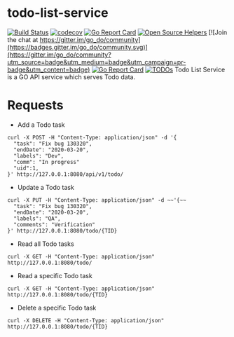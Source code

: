 # todo-list-service
[![Build Status](https://travis-ci.com/yongliu1992/todo.svg?branch=master)](https://travis-ci.com/yongliu1992/todo)
[![codecov](https://codecov.io/gh/yongliu1992/todo/branch/master/graph/badge.svg)](https://codecov.io/gh/yongliu1992/todo)
[![Go Report Card](https://goreportcard.com/badge/github.com/yongliu1992/todo)](https://goreportcard.com/report/github.com/yongliu1992/todo)
[![Open Source Helpers](https://www.codetriage.com/yongliu1992/todo/badges/users.svg)](https://www.codetriage.com/yongliu1992/todo)
[![Join the chat at https://gitter.im/go_do/community](https://badges.gitter.im/go_do/community.svg)](https://gitter.im/go_do/community?utm_source=badge&utm_medium=badge&utm_campaign=pr-badge&utm_content=badge)
[![Go Report Card](https://goreportcard.com/badge/github.com/yongliu1992/todo)](https://goreportcard.com/report/github.com/yongliu1992/todo)
[![TODOs](https://badgen.net/https/api.tickgit.com/badgen/github.com/yongliu1992/todo)](https://www.tickgit.com/browse?repo=github.com/yongliu1992/todo)
Todo List Service is a GO API service which serves Todo data.

# Requests 

- Add a Todo task
```
curl -X POST -H "Content-Type: application/json" -d '{                                                                                           
  "task": "Fix bug 130320",
  "endDate": "2020-03-20",
  "labels": "Dev",
  "comm": "In progress"
  "uid":1,
}' http://127.0.0.1:8080/api/v1/todo/
```

- Update a Todo task
```
curl -X PUT -H "Content-Type: application/json" -d ~~'{~~
  "task": "Fix bug 130320",
  "endDate": "2020-03-20",
  "labels": "QA",
  "comments": "Verification"
}' http://127.0.0.1:8080/todo/{TID}
```

- Read all Todo tasks
```
curl -X GET -H "Content-Type: application/json"     http://127.0.0.1:8080/todo/
```

- Read a specific Todo task
```
curl -X GET -H "Content-Type: application/json"     http://127.0.0.1:8080/todo/{TID}
```

- Delete a specific Todo task
```
curl -X DELETE -H "Content-Type: application/json"  http://127.0.0.1:8080/todo/{TID}
